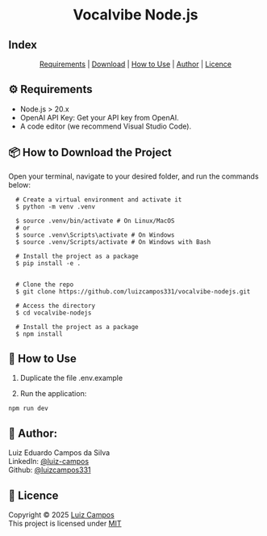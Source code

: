 <h1 align="center">
  Vocalvibe Node.js
</h1>

## Index

<p align="center">
  <a href="#gear-requirements">Requirements</a> |
  <a href="#package-how-to-download-the-project">Download</a> |
  <a href="#wrench-how-to-use">How to Use</a> |
  <a href="#bust_in_silhouette-autor">Author</a> |
  <a href="#pencil-licença">Licence</a>
</p>

## :gear: Requirements

- Node.js > 20.x
- OpenAI API Key: Get your API key from OpenAI.
- A code editor (we recommend Visual Studio Code).

## :package: How to Download the Project

Open your terminal, navigate to your desired folder, and run the commands below:

```
  # Create a virtual environment and activate it
  $ python -m venv .venv

  $ source .venv/bin/activate # On Linux/MacOS
  # or
  $ source .venv\Scripts\activate # On Windows
  $ source .venv/Scripts/activate # On Windows with Bash

  # Install the project as a package
  $ pip install -e .


  # Clone the repo
  $ git clone https://github.com/luizcampos331/vocalvibe-nodejs.git

  # Access the directory
  $ cd vocalvibe-nodejs

  # Install the project as a package
  $ npm install
```

## :wrench: How to Use

1. Duplicate the file .env.example

2. Run the application:

```
npm run dev
```

## :bust_in_silhouette: Author:
Luiz Eduardo Campos da Silva</br>
LinkedIn: <a href="https://www.linkedin.com/in/luiz-campos">@luiz-campos</a></br>
Github: <a href="https://www.github.com/luizcampos331">@luizcampos331</a>


## :pencil: Licence
Copyright © 2025 <a href="https://www.github.com/luizcampos331">Luiz Campos</a></br>
This project is licensed under <a href="LICENSE">MIT</a>
